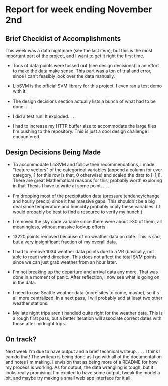 # Report for week ending November 2nd #

## Brief Checklist of Accomplishments ##
This week was a data nightmare (see the last item), but this is the most important
part of the project, and I want to get it right the first time.

* Tons of data points were tossed out (see design decisions) in an effort to make
the data make sense.  This part was a ton of trial and error, since I can't
feasibly look over the data manually.

* LibSVM is the official SVM library for this project.  I even ran a test demo
with it.

* The design decisions section actually lists a bunch of what had to be done. . . .

* I did a test run!  It exploded. . . .

* I had to increase my HTTP buffer size to accommodate the large files I'm pushing
to the repository.  This is just a cool design challenge I encountered.

## Design Decisions Being Made ##
* To accommodate LibSVM and follow their recommendations, I made "feature 
vectors" of the categorical variables (append a column for ever category, 1 for
this row is that, 0 otherwise) and scaled the data to [-1,1].  There are great
Mathematical reasons for this, probably worth exploring in that Thesis I have
to write at some point. . . .

* I'm dropping most of the precipitation data (pressure tendency/change and hourly
precip) since it has massive gaps.  This shouldn't be a big deal since temperature 
and humidity probably imply these variables.  (It would probably be best to
find a resource to verify my hunch.)

* I removed the sky code variable since there were about >30 of them, all 
meaningless, without massive lookup efforts.

* 13220 points removed because of no weather data on date.  This is sad, but a 
very insignificant fraction of my overall data.

* I had to remove 1034 weather data points due to a VR (basically, not able to read) 
wind direction.  This does not affect the total SVM points since we can
just grab weather from an hour later.

* I'm not breaking up the departure and arrival data any more.  That was done in
a moment of panic.  After reflection, I now see what is going on in the data.

* I need to use Seattle weather data (more sites to come, maybe), so it's all
more centralized.  In a next pass, I will probably add at least two other 
weather stations.

* My late night trips aren't handled quite right for the weather data.  This is
a rough first pass, but a better iteration will associate correct dates with 
those after midnight trips.

## On track? ##
Next week I'm due to have output and a brief technical writeup. . . . I think
I can do that!  The writeup is being done as I go with all of the documentation
and notes I'm making.  I envision that as being more of a README for how my
process is working.  As for output, the data wrangling is tough, but it looks
really promising.  I'm excited to have some output, tweak the model a bit, and
maybe try making a small web app interface for it all.
